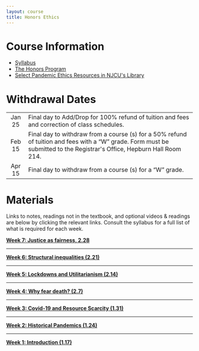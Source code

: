 ```yaml
---
layout: course
title: Honors Ethics
---
```


# Course Information
+ [Syllabus](syllabus.pdf)
+ [The Honors Program](https://www.njcu.edu/academics/honors-program)
+ [Select Pandemic Ethics Resources in NJCU's Library](/ethics/library.pdf)


# Withdrawal Dates

|         	 |     |
| :-------------: | ------------- |
| Jan 25 | Final day to Add/Drop for 100% refund of tuition and fees and correction of class schedules. |
| Feb 15 | Final day to withdraw from a course (s) for a 50% refund of tuition and fees with a “W” grade. Form must be submitted to the Registrar's Office, Hepburn Hall Room 214.|
| Apr 15  | Final day to withdraw from a course (s) for a “W” grade.|



# Materials 

Links to notes, readings not in the textbook, and optional videos & readings are below by clicking the relevant links. Consult the syllabus for a full list of what is required for each week. 



**[Week 7: Justice as fairness, 2.28](/ethics/rawls)**


---

**[Week 6: Structural inequalities (2.21)](/ethics/inequalities)**

---



**[Week 5: Lockdowns and Utilitarianism (2.14)](/ethics/lockdowns)**

---

**[Week 4: Why fear death? (2.7)](/ethics/epicurus)**

---

**[Week 3: Covid-19 and Resource Scarcity (1.31)](/ethics/resources)**

---

**[Week 2: Historical Pandemics (1.24)](/ethics/history)**

---

**[Week 1: Introduction (1.17)](/ethics/intro)**







